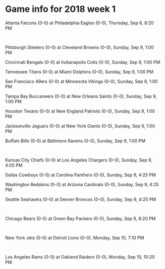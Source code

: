 # Game info for 2018 week 1

Atlanta Falcons (0-0) at Philadelphia Eagles (0-0), Thursday, Sep 6, 8:20 PM


<br/>

Pittsburgh Steelers (0-0) at Cleveland Browns (0-0), Sunday, Sep 9, 1:00 PM

Cincinnati Bengals (0-0) at Indianapolis Colts (0-0), Sunday, Sep 9, 1:00 PM

Tennessee Titans (0-0) at Miami Dolphins (0-0), Sunday, Sep 9, 1:00 PM

San Francisco 49ers (0-0) at Minnesota Vikings (0-0), Sunday, Sep 9, 1:00 PM

Tampa Bay Buccaneers (0-0) at New Orleans Saints (0-0), Sunday, Sep 9, 1:00 PM

Houston Texans (0-0) at New England Patriots (0-0), Sunday, Sep 9, 1:00 PM

Jacksonville Jaguars (0-0) at New York Giants (0-0), Sunday, Sep 9, 1:00 PM

Buffalo Bills (0-0) at Baltimore Ravens (0-0), Sunday, Sep 9, 1:00 PM


<br/>

Kansas City Chiefs (0-0) at Los Angeles Chargers (0-0), Sunday, Sep 9, 4:05 PM

Dallas Cowboys (0-0) at Carolina Panthers (0-0), Sunday, Sep 9, 4:25 PM

Washington Redskins (0-0) at Arizona Cardinals (0-0), Sunday, Sep 9, 4:25 PM

Seattle Seahawks (0-0) at Denver Broncos (0-0), Sunday, Sep 9, 4:25 PM


<br/>

Chicago Bears (0-0) at Green Bay Packers (0-0), Sunday, Sep 9, 8:20 PM


<br/>

New York Jets (0-0) at Detroit Lions (0-0), Monday, Sep 10, 7:10 PM


<br/>

Los Angeles Rams (0-0) at Oakland Raiders (0-0), Monday, Sep 10, 10:20 PM

